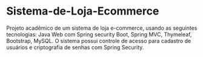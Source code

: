 # Sistema-de-Loja-Ecommerce
Projeto acadêmico de um sistema de loja e-commerce, usando as seguintes tecnologias: Java Web com Spring security Boot, Spring MVC, Thymeleaf, Bootstrap, MySQL. O sistema possui controle de acesso para cadastro de usuários e criptografia de senhas com Spring Security.
